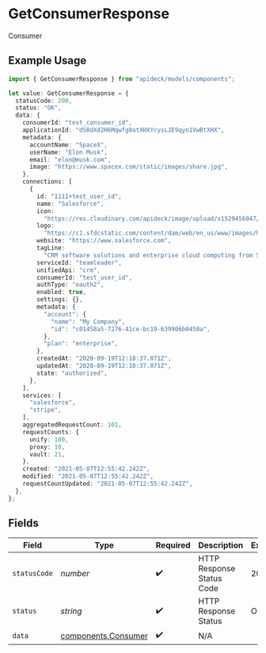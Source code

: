 # GetConsumerResponse

Consumer

## Example Usage

```typescript
import { GetConsumerResponse } from "apideck/models/components";

let value: GetConsumerResponse = {
  statusCode: 200,
  status: "OK",
  data: {
    consumerId: "test_consumer_id",
    applicationId: "dSBdXd2H6Mqwfg0atXHXYcysLJE9qyn1VwBtXHX",
    metadata: {
      accountName: "SpaceX",
      userName: "Elon Musk",
      email: "elon@musk.com",
      image: "https://www.spacex.com/static/images/share.jpg",
    },
    connections: [
      {
        id: "1111+test_user_id",
        name: "Salesforce",
        icon:
          "https://res.cloudinary.com/apideck/image/upload/v1529456047/catalog/salesforce/icon128x128.png",
        logo:
          "https://c1.sfdcstatic.com/content/dam/web/en_us/www/images/home/logo-salesforce-m.svg",
        website: "https://www.salesforce.com",
        tagLine:
          "CRM software solutions and enterprise cloud computing from Salesforce, the leader in customer relationship management (CRM) and PaaS. Free 30 day trial.",
        serviceId: "teamleader",
        unifiedApi: "crm",
        consumerId: "test_user_id",
        authType: "oauth2",
        enabled: true,
        settings: {},
        metadata: {
          "account": {
            "name": "My Company",
            "id": "c01458a5-7276-41ce-bc19-639906b0450a",
          },
          "plan": "enterprise",
        },
        createdAt: "2020-09-19T12:18:37.071Z",
        updatedAt: "2020-09-19T12:18:37.071Z",
        state: "authorized",
      },
    ],
    services: [
      "salesforce",
      "stripe",
    ],
    aggregatedRequestCount: 101,
    requestCounts: {
      unify: 100,
      proxy: 10,
      vault: 21,
    },
    created: "2021-05-07T12:55:42.242Z",
    modified: "2021-05-07T12:55:42.242Z",
    requestCountUpdated: "2021-05-07T12:55:42.242Z",
  },
};
```

## Fields

| Field                                                      | Type                                                       | Required                                                   | Description                                                | Example                                                    |
| ---------------------------------------------------------- | ---------------------------------------------------------- | ---------------------------------------------------------- | ---------------------------------------------------------- | ---------------------------------------------------------- |
| `statusCode`                                               | *number*                                                   | :heavy_check_mark:                                         | HTTP Response Status Code                                  | 200                                                        |
| `status`                                                   | *string*                                                   | :heavy_check_mark:                                         | HTTP Response Status                                       | OK                                                         |
| `data`                                                     | [components.Consumer](../../models/components/consumer.md) | :heavy_check_mark:                                         | N/A                                                        |                                                            |
